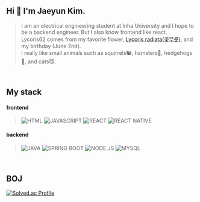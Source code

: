 ## Hi 👋 I'm Jaeyun Kim. 

> I am an electrical engineering student at Inha University and I hope to be a backend engineer. But I also know frontend like react.   
> Lycoris62 comes from my favorite flower, [Lycoris radiata(꽃무릇)](https://en.wikipedia.org/wiki/Lycoris_radiata), and my birthday (June 2nd).   
> I really like small animals such as squirrels🐿️, hamsters🐹, hedgehogs🦔, and cats😼.

<br />   

## My stack
#### frontend
> ![HTML](https://img.shields.io/badge/html5-E34F26.svg?&style=for-the-badge&logo=html5&logoColor=white)
![JAVASCRIPT](https://img.shields.io/badge/javascript-F7DF1E.svg?&style=for-the-badge&logo=javascript&logoColor=white)
![REACT](https://img.shields.io/badge/react-61DAFB.svg?&style=for-the-badge&logo=react&logoColor=white) 
![REACT NATIVE](https://img.shields.io/badge/reactnative-61DAFB.svg?&style=for-the-badge&logo=react&logoColor=white) 
   
#### backend
> ![JAVA](https://img.shields.io/badge/Java-007396?style=for-the-badge&logo=Java&logoColor=white)
![SPRING BOOT](https://img.shields.io/badge/springboot-6DB33F.svg?&style=for-the-badge&logo=springboot&logoColor=white)
![NODE.JS](https://img.shields.io/badge/node.js-339933.svg?&style=for-the-badge&logo=node.js&logoColor=white) 
![MYSQL](https://img.shields.io/badge/mysql-4479A1.svg?&style=for-the-badge&logo=mysql&logoColor=white)

<br />   

## BOJ
[![Solved.ac Profile](http://mazassumnida.wtf/api/v2/generate_badge?boj=wodbs7758)](https://solved.ac/wodbs7758/)

